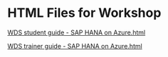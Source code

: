 ﻿# HTML Files for Workshop
[WDS student guide - SAP HANA on Azure.html](https://cloudworkshop.blob.core.windows.net/sap-hana-on-azure/Whiteboard%20design%20session/WDS%20student%20guide%20-%20SAP%20HANA%20on%20Azure.html)

[WDS trainer guide - SAP HANA on Azure.html](https://cloudworkshop.blob.core.windows.net/sap-hana-on-azure/Whiteboard%20design%20session/WDS%20trainer%20guide%20-%20SAP%20HANA%20on%20Azure.html)

